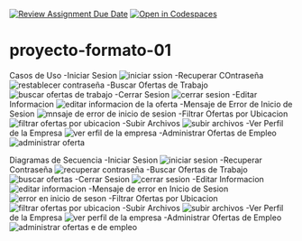 [![Review Assignment Due Date](https://classroom.github.com/assets/deadline-readme-button-22041afd0340ce965d47ae6ef1cefeee28c7c493a6346c4f15d667ab976d596c.svg)](https://classroom.github.com/a/LkahOtWs)
[![Open in Codespaces](https://classroom.github.com/assets/launch-codespace-2972f46106e565e64193e422d61a12cf1da4916b45550586e14ef0a7c637dd04.svg)](https://classroom.github.com/open-in-codespaces?assignment_repo_id=17612384)
# proyecto-formato-01
Casos de Uso
-Iniciar Sesion
![iniciar ssion](https://github.com/user-attachments/assets/8a9112ad-05af-4541-92f1-046627e626eb)
-Recuperar COntraseña
![restablecer contraseña](https://github.com/user-attachments/assets/abd848c8-1ef0-43f6-9605-63557bc9d493)
-Buscar Ofertas de Trabajo
![buscar ofertas de trabajo](https://github.com/user-attachments/assets/cd5e2854-f99f-4af4-9d10-210ee356de06)
-Cerrar Sesion
![cerrar sesion](https://github.com/user-attachments/assets/fb603e46-a849-4d5b-87ae-ada2d98decf0)
-Editar Informacion
![editar informacion de la oferta](https://github.com/user-attachments/assets/7f8c57bb-35c3-47a7-923e-53b5703b20a2)
-Mensaje de Error de Inicio de Sesion
![mnsaje de error de inicio de sesion](https://github.com/user-attachments/assets/c0f04d3b-719d-438d-9d6d-4237ed76e31c)
-Filtrar Ofertas por Ubicacion
![filtrar ofertas por ubicacion](https://github.com/user-attachments/assets/16471efc-5d4a-4fc2-9b06-d055ca3a43c4)
-Subir Archivos
![subir archivos](https://github.com/user-attachments/assets/c655b279-d066-422d-8f60-8bbc34ab6512)
-Ver Perfil de la Empresa
![ver erfil de la empresa](https://github.com/user-attachments/assets/e3671fe9-eb5b-4a1c-ac86-63746c804cd0)
-Administrar Ofertas de Empleo
![administrar oferta](https://github.com/user-attachments/assets/74773cf9-2be7-4007-9d20-ed10091c9395)


Diagramas de Secuencia
-Iniciar Sesion
![iniciar sesion](https://github.com/user-attachments/assets/c7380545-e9d4-4a9e-9ff2-a1e45487bf15)
-Recuperar Contraseña
![recuperar contraseña](https://github.com/user-attachments/assets/99d59982-0824-4167-897f-459d66109f78)
-Buscar Ofertas de Trabajo
![buscar ofertas](https://github.com/user-attachments/assets/dbd9a746-f2f4-4ddc-b14b-99157dcefdfb)
-Cerrar Sesion
![cerrar sesion](https://github.com/user-attachments/assets/8cca4f31-26f2-49ab-adbd-e75f0b7817d3)
-Editar Informacion
![editar informacion](https://github.com/user-attachments/assets/d9faf5cf-1130-46b0-861d-bbddf9c52234)
-Mensaje de error en Inicio de Sesion
![error en inicio de seson](https://github.com/user-attachments/assets/1884dc92-fad4-4fa0-a52c-17a1cae3bb34)
-Filtrar Ofertas por Ubicacion
![filtrar ofertas por ubicacion](https://github.com/user-attachments/assets/f8b80fd9-f03e-4f48-a244-e8283edbcb99)
-Subir Archivos
![subir archivos](https://github.com/user-attachments/assets/eec9ecbb-e10c-4eb3-bc56-b3a2d104ea6f)
-Ver Perfil de la Empresa
![ver perfil de la empresa](https://github.com/user-attachments/assets/83f71183-c1fa-4248-9736-2a77592cd819)
-Administrar Ofertas de Empleo
![administrar ofertas e de empleo](https://github.com/user-attachments/assets/ab4daffd-6775-4077-9c15-80f4eabac130)
